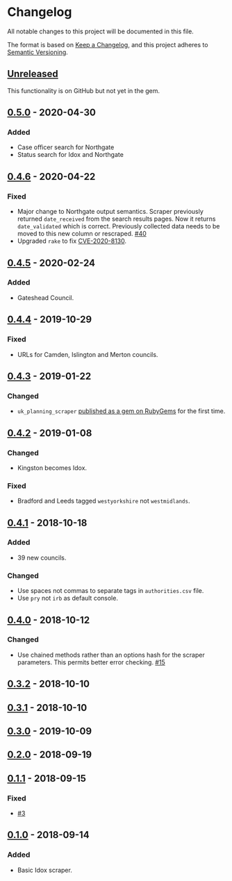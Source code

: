 # Changelog
All notable changes to this project will be documented in this file.

The format is based on [Keep a Changelog](https://keepachangelog.com/en/1.0.0/),
and this project adheres to [Semantic Versioning](https://semver.org/spec/v2.0.0.html).

## [Unreleased](https://github.com/adrianshort/uk_planning_scraper/compare/v0.5.0...master)

This functionality is on GitHub but not yet in the gem.

## [0.5.0](https://github.com/adrianshort/uk_planning_scraper/compare/v0.4.6...v0.5.0) - 2020-04-30

### Added

- Case officer search for Northgate
- Status search for Idox and Northgate

## [0.4.6](https://github.com/adrianshort/uk_planning_scraper/compare/v0.4.5...v0.4.6) - 2020-04-22

### Fixed

- Major change to Northgate output semantics. Scraper previously returned `date_received` from the search results pages. Now it returns `date_validated` which is correct. Previously collected data needs to be moved to this new column or rescraped. [#40](https://github.com/adrianshort/uk_planning_scraper/issues/40)
- Upgraded `rake` to fix [CVE-2020-8130](http://cve.circl.lu/cve/CVE-2020-8130).

## [0.4.5](https://github.com/adrianshort/uk_planning_scraper/compare/v0.4.4...v0.4.5) - 2020-02-24

### Added

- Gateshead Council.

## [0.4.4](https://github.com/adrianshort/uk_planning_scraper/compare/v0.4.3...v0.4.4) - 2019-10-29

### Fixed

- URLs for Camden, Islington and Merton councils.

## [0.4.3](https://github.com/adrianshort/uk_planning_scraper/compare/v0.4.2...v0.4.3) - 2019-01-22

### Changed

- `uk_planning_scraper` [published as a gem on RubyGems](https://rubygems.org/gems/uk_planning_scraper/versions/0.4.5) for the first time.

## [0.4.2](https://github.com/adrianshort/uk_planning_scraper/compare/v0.4.1...v0.4.2) - 2019-01-08

### Changed

- Kingston becomes Idox.

### Fixed
- Bradford and Leeds tagged `westyorkshire` not `westmidlands`.

## [0.4.1](https://github.com/adrianshort/uk_planning_scraper/compare/v0.4.0...v0.4.1) - 2018-10-18

### Added

- 39 new councils.

### Changed

- Use spaces not commas to separate tags in `authorities.csv` file.
- Use `pry` not `irb` as default console.

## [0.4.0](https://github.com/adrianshort/uk_planning_scraper/compare/v0.3.2...v0.4.0) - 2018-10-12

### Changed

- Use chained methods rather than an options hash for the scraper parameters. This permits better error checking. [#15](https://github.com/adrianshort/uk_planning_scraper/issues/15)

## [0.3.2](https://github.com/adrianshort/uk_planning_scraper/compare/v0.3.1...v0.3.2) - 2018-10-10

## [0.3.1](https://github.com/adrianshort/uk_planning_scraper/compare/v0.3.0...v0.3.1) - 2018-10-10

## [0.3.0](https://github.com/adrianshort/uk_planning_scraper/compare/v0.2.0...v0.3.0) - 2019-10-09

## [0.2.0](https://github.com/adrianshort/uk_planning_scraper/compare/v0.1.1...v0.2.0) - 2018-09-19 

## [0.1.1](https://github.com/adrianshort/uk_planning_scraper/compare/v0.1.0...v0.1.1) - 2018-09-15

### Fixed

-  [#3](https://github.com/adrianshort/uk_planning_scraper/issues/3)

## [0.1.0](https://github.com/adrianshort/uk_planning_scraper/releases/tag/v0.1.0) - 2018-09-14

### Added

- Basic Idox scraper.
